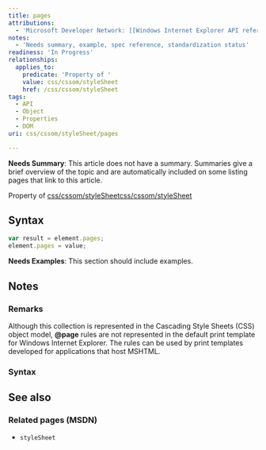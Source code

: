 ```yaml
---
title: pages
attributions:
  - 'Microsoft Developer Network: [[Windows Internet Explorer API reference](http://msdn.microsoft.com/en-us/library/ie/hh828809%28v=vs.85%29.aspx) Article]'
notes:
  - 'Needs summary, example, spec reference, standardization status'
readiness: 'In Progress'
relationships:
  applies_to:
    predicate: 'Property of '
    value: css/cssom/styleSheet
    href: /css/cssom/styleSheet
tags:
  - API
  - Object
  - Properties
  - DOM
uri: css/cssom/styleSheet/pages

---
```

**Needs Summary**: This article does not have a summary. Summaries give a brief overview of the topic and are automatically included on some listing pages that link to this article.

Property of [css/cssom/styleSheet](/css/cssom/styleSheet)[css/cssom/styleSheet](/css/cssom/styleSheet)

## Syntax

``` js
var result = element.pages;
element.pages = value;
```

**Needs Examples**: This section should include examples.

## Notes

### Remarks

Although this collection is represented in the Cascading Style Sheets (CSS) object model, **@page** rules are not represented in the default print template for Windows Internet Explorer. The rules can be used by print templates developed for applications that host MSHTML.

### Syntax

## See also

### Related pages (MSDN)

-   `styleSheet`
